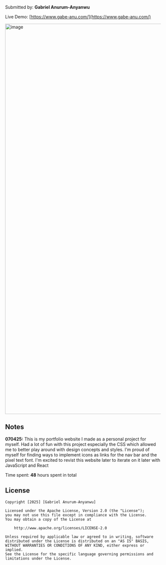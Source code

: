Submitted by: **Gabriel Anurum-Anyanwu**

Live Demo: [https://www.gabe-anu.com/](https://www.gabe-anu.com/)

<img width="1540" height="1259" alt="image" src="https://github.com/user-attachments/assets/6b95fc58-36dc-493e-8286-4c2c9623f0ca" />


## Notes

**070425:** This is my portfolio website I made as a personal project for myself. Had a lot of fun with this project especially the CSS which allowed me to better play around with design concepts and styles. I'm proud of myself for finding ways to implement icons as links for the nav bar and the pixel text font. I'm excited to revist this website later to iterate on it later with JavaScript and React 

Time spent: **48** hours spent in total

## License

    Copyright [2025] [Gabriel Anurum-Anyanwu]

    Licensed under the Apache License, Version 2.0 (the "License");
    you may not use this file except in compliance with the License.
    You may obtain a copy of the License at

        http://www.apache.org/licenses/LICENSE-2.0

    Unless required by applicable law or agreed to in writing, software
    distributed under the License is distributed on an "AS IS" BASIS,
    WITHOUT WARRANTIES OR CONDITIONS OF ANY KIND, either express or implied.
    See the License for the specific language governing permissions and
    limitations under the License.
